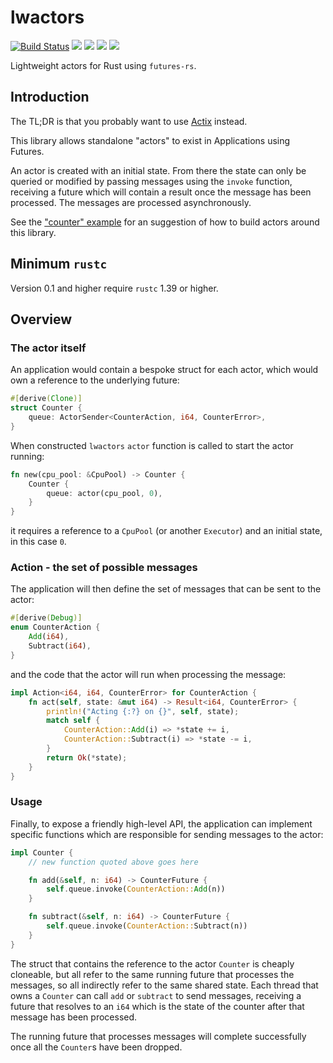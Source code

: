 # lwactors

[![Build Status](https://travis-ci.org/benashford/lwactors.svg?branch=master)](https://travis-ci.org/benashford/lwactors)
[![](http://meritbadge.herokuapp.com/lwactors)](https://crates.io/crates/lwactors)
[![](https://img.shields.io/crates/d/lwactors.svg)](https://crates.io/crates/lwactors)
[![](https://img.shields.io/crates/dv/lwactors.svg)](https://crates.io/crates/lwactors)
[![](https://docs.rs/lwactors/badge.svg)](https://docs.rs/lwactors/)

Lightweight actors for Rust using `futures-rs`.

## Introduction

The TL;DR is that you probably want to use [Actix](https://github.com/actix/actix) instead.

This library allows standalone "actors" to exist in Applications using Futures.

An actor is created with an initial state. From there the state can only be queried or modified by passing messages using the `invoke` function, receiving a future which will contain a result once the message has been processed. The messages are processed asynchronously.

See the ["counter" example](examples/counter.rs) for an suggestion of how to build actors around this library.

## Minimum `rustc`

Version 0.1 and higher require `rustc` 1.39 or higher.

## Overview

### The actor itself

An application would contain a bespoke struct for each actor, which would own a reference to the underlying future:

```rust
#[derive(Clone)]
struct Counter {
    queue: ActorSender<CounterAction, i64, CounterError>,
}
```

When constructed `lwactors` `actor` function is called to start the actor running:

```rust
fn new(cpu_pool: &CpuPool) -> Counter {
    Counter {
        queue: actor(cpu_pool, 0),
    }
}
```

it requires a reference to a `CpuPool` (or another `Executor`) and an initial state, in this case `0`.

### Action - the set of possible messages

The application will then define the set of messages that can be sent to the actor:

```rust
#[derive(Debug)]
enum CounterAction {
    Add(i64),
    Subtract(i64),
}
```

and the code that the actor will run when processing the message:

```rust
impl Action<i64, i64, CounterError> for CounterAction {
    fn act(self, state: &mut i64) -> Result<i64, CounterError> {
        println!("Acting {:?} on {}", self, state);
        match self {
            CounterAction::Add(i) => *state += i,
            CounterAction::Subtract(i) => *state -= i,
        }
        return Ok(*state);
    }
}
```

### Usage

Finally, to expose a friendly high-level API, the application can implement specific functions which are responsible for sending messages to the actor:

```rust
impl Counter {
    // new function quoted above goes here

    fn add(&self, n: i64) -> CounterFuture {
        self.queue.invoke(CounterAction::Add(n))
    }

    fn subtract(&self, n: i64) -> CounterFuture {
        self.queue.invoke(CounterAction::Subtract(n))
    }
}
```

The struct that contains the reference to the actor `Counter` is cheaply cloneable, but all refer to the same running future that processes the messages, so all indirectly refer to the same shared state. Each thread that owns a `Counter` can call `add` or `subtract` to send messages, receiving a future that resolves to an `i64` which is the state of the counter after that message has been processed.

The running future that processes messages will complete successfully once all the `Counter`s have been dropped.
